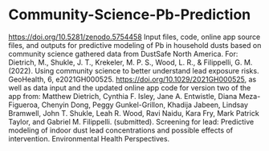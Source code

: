 # Community-Science-Pb-Prediction
https://doi.org/10.5281/zenodo.5754458
Input files, code, online app source files, and outputs for predictive modeling of Pb in household dusts based on community science gathered data from DustSafe North America.
For:  Dietrich, M., Shukle, J. T., Krekeler, M. P. S., Wood, L. R., & Filippelli, G. M. (2022). Using community science to better understand lead exposure risks. GeoHealth, 6, e2021GH000525. https://doi.org/10.1029/2021GH000525, 
as well as data input and the updated online app code for version two of the app from: Matthew Dietrich, Cynthia F. Isley, Jane A. Entwistle, Diana Meza-Figueroa, Chenyin Dong, Peggy Gunkel-Grillon, Khadija Jabeen, Lindsay Bramwell, John T. Shukle, Leah R. Wood, Ravi Naidu, Kara Fry, Mark Patrick Taylor, and Gabriel M. Filippelli. (submitted). Screening for lead: Predictive modeling of indoor dust lead concentrations and possible effects of intervention. Environmental Health Perspectives. 
